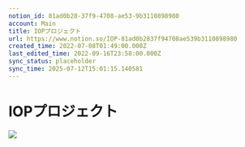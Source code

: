 ```yaml
---
notion_id: 81ad0b28-37f9-4708-ae53-9b3110898980
account: Main
title: IOPプロジェクト
url: https://www.notion.so/IOP-81ad0b2837f94708ae539b3110898980
created_time: 2022-07-08T01:49:00.000Z
last_edited_time: 2022-09-16T23:58:00.000Z
sync_status: placeholder
sync_time: 2025-07-12T15:01:15.140581
---
```

# IOPプロジェクト

![](https://prod-files-secure.s3.us-west-2.amazonaws.com/736adce6-a3a4-4a64-9f74-d9aa055c96d2/dfab2372-cbd7-4d47-b8a8-0033f061801d/Untitled.png?X-Amz-Algorithm=AWS4-HMAC-SHA256&X-Amz-Content-Sha256=UNSIGNED-PAYLOAD&X-Amz-Credential=ASIAZI2LB4667UZ37S2U%2F20250719%2Fus-west-2%2Fs3%2Faws4_request&X-Amz-Date=20250719T042321Z&X-Amz-Expires=3600&X-Amz-Security-Token=IQoJb3JpZ2luX2VjEIT%2F%2F%2F%2F%2F%2F%2F%2F%2F%2FwEaCXVzLXdlc3QtMiJIMEYCIQCNpOZAygxuoBCmSK72iwIJWdxEfs7F5xcjsN2iY9hu9wIhAL1XenhyJQ9XopEMQNAa3rXtvsSZmWBtWfgUq8iVpkLvKogECJ3%2F%2F%2F%2F%2F%2F%2F%2F%2F%2FwEQABoMNjM3NDIzMTgzODA1IgxtK7%2Bb7rOJWpkAzSUq3APto7m6p3zyDTLB8maIgn5nNt0EUfvfGluXSrJXXCh7HEPi2s1QtP1OF2Ww9ygqPrSeSKTmaaVzrWtGh8Ao4Ns%2BqKXVlU%2BodePoD99NAqsvoSFqjJafDt3NXUZ%2BHLnydLljTatqxIRvpX0Daty2%2BtgQCBFW4Z8gYzABueMPQDEs7aMgruWlqC7Y7DkJsjOpQEAFSvp50kKgx0TFibObC4g6%2B8IFbt%2BFJNgQtxzB5Hv8%2F8IonAgXsCjGvs36uW1BSBd5yBdcV7Gxrs7snLhPxEIHnys6hYuNssAKnXcmq%2F3Lg7Y8eG0bHIb3ogYZBO0mlDhvIB3Q1OlRE5B69Ym%2FbuSl4z6z288SPovnIqwo4qkeTm9raEJkdt%2BkHgVKEAfDiJIsL6gPzl5FD%2BxGaxfg7olZg59qHLtxG5mMyDB3QRhPvmBju9bEiC0CQT8hXfydQK2Jz5kwqmqQBkng1QDyu30jobZhSzn9nagnMjCimBtk6bud4e6%2BOKoPeqxxPhxxDEpmwrZwyphty9aIV%2FiYVqPp3hk0Ex7mkHE8EM2KJcWsO4grUPxK3VBG8h%2FQNQl8up2zT5wUNyD9T1kArngGhFf5%2Fj9Evu9JKTy8G4tvt1G4jRm%2BJbW1V4wGsO378zCkquzDBjqkAbUSAkvIaA76ztmqzBxK0CfSLCtlYO1uqlw5uHauk%2B29SWECL1YWpRMmfuytnqIJb8mPzdprKzvWiG98DqPofsfKueFopaLXEKprBuzyexk8DbF2kp1iTQYdp%2FI%2FsztbYn%2BcMAOqbPuv6wEWmaNdX0R1lNgDlwrdrjMzsU84K5kwldUX9ZpLkQJijy6btJMDbvxUCtO53sM3012vb10HVne5xOmQ&X-Amz-Signature=ef1cae8ed5c3e3502c0e845b49f798740f2189e08c48fff0da3c3399ed795d3c&X-Amz-SignedHeaders=host&x-amz-checksum-mode=ENABLED&x-id=GetObject)